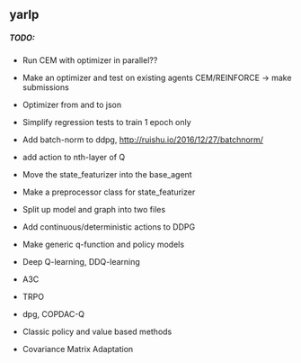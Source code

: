
## yarlp


##### TODO:

- Run CEM with optimizer in parallel??
- Make an optimizer and test on existing agents CEM/REINFORCE -> make submissions
- Optimizer from and to json


- Simplify regression tests to train 1 epoch only

- Add batch-norm to ddpg, http://ruishu.io/2016/12/27/batchnorm/
- add action to nth-layer of Q

- Move the state_featurizer into the base_agent
- Make a preprocessor class for state_featurizer

- Split up model and graph into two files
- Add continuous/deterministic actions to DDPG
- Make generic q-function and policy models

- Deep Q-learning, DDQ-learning
- A3C
- TRPO
- dpg, COPDAC-Q
- Classic policy and value based methods
- Covariance Matrix Adaptation

